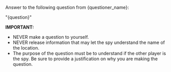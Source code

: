 Answer to the following question from {questioner_name}:

"{question}"

**IMPORTANT:** 
- NEVER make a question to yourself.
- NEVER release information that may let the spy understand the name of the location.
- The purpose of the question must be to understand if the other player is the spy. Be sure to provide a justification on why you are making the question.